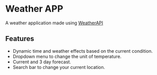 # Weather APP
A weather application made using [WeatherAPI](https://www.weatherapi.com/)
## Features
* Dynamic time and weather effects based on the current condition.
* Dropdown menu to change the unit of temperature.
* Current and 3 day forecast.
* Search bar to change your current location.
